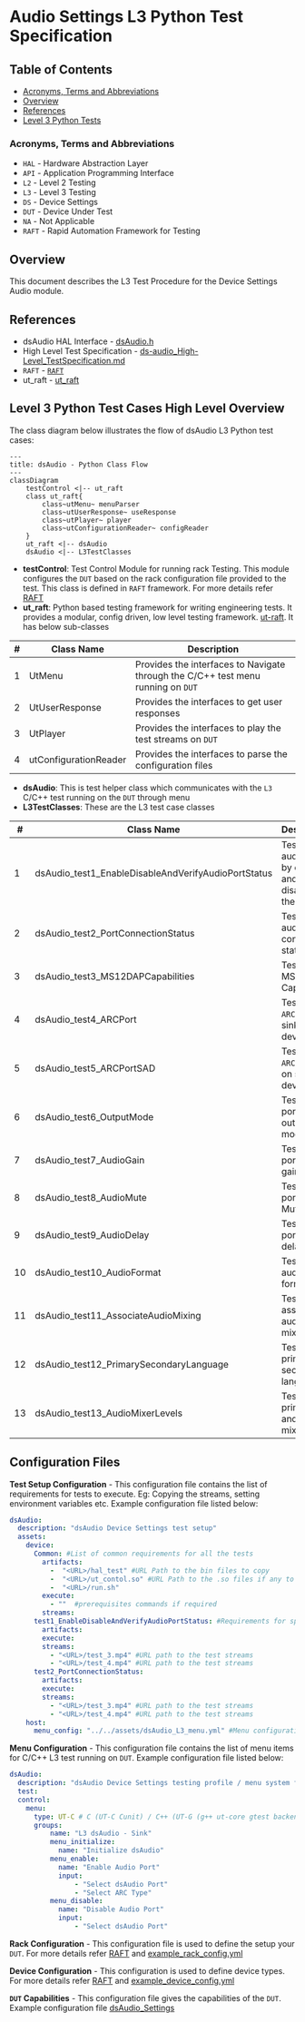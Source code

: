 # Audio Settings L3 Python Test Specification

## Table of Contents

- [Acronyms, Terms and Abbreviations](#acronyms-terms-and-abbreviations)
- [Overview](#overview)
- [References](#references)
- [Level 3 Python Tests](#level-3-python-test-cases-high-level-overview)

### Acronyms, Terms and Abbreviations

- `HAL`    - Hardware Abstraction Layer
- `API`    - Application Programming Interface
- `L2`     - Level 2 Testing
- `L3`     - Level 3 Testing
- `DS`     - Device Settings
- `DUT`    - Device Under Test
- `NA`     - Not Applicable
- `RAFT`   - Rapid Automation Framework for Testing

## Overview

This document describes the L3 Test Procedure for the Device Settings Audio module.

## References

- dsAudio HAL Interface - [dsAudio.h](https://github.com/rdkcentral/rdk-halif-device_settings/blob/main/include/dsAudio.h)
- High Level Test Specification - [ds-audio_High-Level_TestSpecification.md](https://github.com/rdkcentral/rdk-halif-device_settings/blob/main/docs/pages/ds-audio_High-Level_TestSpecification.md)
- `RAFT` - [`RAFT`](https://github.com/rdkcentral/python_raft/)
- ut_raft - [ut_raft](https://github.com/rdkcentral/ut-raft)

## Level 3 Python Test Cases High Level Overview

The class diagram below illustrates the flow of dsAudio L3 Python test cases:

```mermaid
---
title: dsAudio - Python Class Flow
---
classDiagram
    testControl <|-- ut_raft
    class ut_raft{
        class~utMenu~ menuParser
        class~utUserResponse~ useResponse
        class~utPlayer~ player
        class~utConfigurationReader~ configReader
    }
    ut_raft <|-- dsAudio
    dsAudio <|-- L3TestClasses

```

- **testControl**: Test Control Module for running rack Testing. This module configures the `DUT` based on the rack configuration file provided to the test. This class is defined in `RAFT` framework. For more details refer [RAFT](https://github.com/rdkcentral/python_raft/blob/master/README.md)
- **ut_raft**: Python based testing framework for writing engineering tests. It provides a modular, config driven, low level testing framework. [ut-raft](https://github.com/rdkcentral/ut-raft). It has below sub-classes

|#|Class Name|Description|
|-|----------|-----------|
|1|UtMenu|Provides the interfaces to Navigate through the C/C++ test menu running on `DUT`|
|2|UtUserResponse|Provides the interfaces to get user responses|
|3|UtPlayer|Provides the interfaces to play the test streams on `DUT`|
|4|utConfigurationReader|Provides the interfaces to parse the configuration files|

- **dsAudio**: This is test helper class which communicates with the `L3` C/C++ test running on the `DUT` through menu
- **L3TestClasses**: These are the L3 test case classes

|#|Class Name|Description|
|-|----------|-----------|
|1|dsAudio_test1_EnableDisableAndVerifyAudioPortStatus|Tests the audio port by enabling and disabling the ports|
|2|dsAudio_test2_PortConnectionStatus|Tests the audio port connection status|
|3|dsAudio_test3_MS12DAPCapabilities|Tests the MS12 `DAP` Capabilities|
|4|dsAudio_test4_ARCPort|Tests the `ARC` Port on sink devices|
|5|dsAudio_test5_ARCPortSAD|Tests the `ARC` Port `SAD` on sink devices|
|6|dsAudio_test6_OutputMode|Tests the ports output mode|
|7|dsAudio_test7_AudioGain|Tests the ports audio gain|
|8|dsAudio_test8_AudioMute|Tests the ports audio Mute|
|9|dsAudio_test9_AudioDelay|Tests the ports audio delay|
|10|dsAudio_test10_AudioFormat|Tests the audio format|
|11|dsAudio_test11_AssociateAudioMixing|Tests the associate audio mixing|
|12|dsAudio_test12_PrimarySecondaryLanguage|Tests the primary secondary language|
|13|dsAudio_test13_AudioMixerLevels|Tests the primary and system mixer levels|

## Configuration Files

**Test Setup Configuration** - This configuration file contains the list of requirements for tests to execute. Eg: Copying the streams, setting environment variables etc. Example configuration file listed below:

```yaml
dsAudio:
  description: "dsAudio Device Settings test setup"
  assets:
    device:
      Common: #List of common requirements for all the tests
        artifacts:
          -  "<URL>/hal_test" #URL Path to the bin files to copy
          -  "<URL>/ut_contol.so" #URL Path to the .so files if any to copy
          -  "<URL>/run.sh"
        execute:
          - ""  #prerequisites commands if required
        streams:
      test1_EnableDisableAndVerifyAudioPortStatus: #Requirements for specific test
        artifacts:
        execute:
        streams:
          - "<URL>/test_3.mp4" #URL path to the test streams
          - "<URL>/test_4.mp4" #URL path to the test streams
      test2_PortConnectionStatus:
        artifacts:
        execute:
        streams:
          - "<URL>/test_3.mp4" #URL path to the test streams
          - "<URL>/test_4.mp4" #URL path to the test streams
    host:
      menu_config: "../../assets/dsAudio_L3_menu.yml" #Menu configuration file
```

**Menu Configuration** - This configuration file contains the list of menu items for C/C++ L3 test running on `DUT`. Example configuration file listed below:

```yaml
dsAudio:
  description: "dsAudio Device Settings testing profile / menu system for UT"
  test:
  control:
    menu:
      type: UT-C # C (UT-C Cunit) / C++ (UT-G (g++ ut-core gtest backend))
      groups: 
          name: "L3 dsAudio - Sink"
          menu_initialize:
            name: "Initialize dsAudio"
          menu_enable:
            name: "Enable Audio Port"
            input: 
                - "Select dsAudio Port"
                - "Select ARC Type"
          menu_disable:
            name: "Disable Audio Port"
            input:
                - "Select dsAudio Port"
```

**Rack Configuration** - This configuration file is used to define the setup your `DUT`. For more details refer [RAFT](https://github.com/rdkcentral/python_raft/blob/master/README.md) and [example_rack_config.yml](https://github.com/rdkcentral/python_raft/blob/master/examples/configs/example_rack_config.yml)

**Device Configuration** - This configuration is used to define device types. For more details refer [RAFT](https://github.com/rdkcentral/python_raft/blob/master/README.md) and [example_device_config.yml](https://github.com/rdkcentral/python_raft/blob/master/examples/configs/example_device_config.yml)

**`DUT` Capabilities** - This configuration file gives the capabilities of the `DUT`. Example configuration file [dsAudio_Settings](https://github.com/rdkcentral/rdk-halif-test-device_settings/blob/main/profiles/sink/Sink_AudioSettings.yaml)